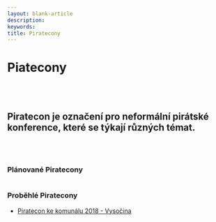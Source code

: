 ```yaml
---
layout: blank-article
description: 
keywords: 
title: Piratecony
---
```


<div class="pce-hero pce-hero--entry">
    <div class="pce-hero__content">
        <h1 class="c-page-title">Piatecony</h1><br><br>
        <h2 class="t-h4-alt">Piratecon je označení pro neformální pirátské konference, které se týkají různých témat. </h2>
    </div>
</div>
<br>
<br>
<div class="row o-section-block c-emphasized-text">
    <div class="medium-12 large-12 columns">
        <section class="o-section">
            <div class="o-secion-header o-section-header--bordered">
                <h3 class="o-section__heading t-h4-super">Plánované Piratecony</h3>
            </div>
            <div class="u-1margin--top">
                <ul>                      
                </ul>
            </div>
        </section>
    </div>
    <div class="medium-12 large-12 columns">
        <section class="o-section">
            <div class="o-secion-header o-section-header--bordered">
                <h3 class="o-section__heading t-h4-super">Proběhlé Piratecony</h3>
            </div>
            <div class="u-1margin--top">
                <ul>
                    <li><a href="https://wiki.pirati.cz/regiony/vysocina/piratecon" target="_blank">Piratecon ke komunálu 2018 - Vysočina</a></li>                    
                </ul>
            </div>
        </section>
    </div>
</div>
